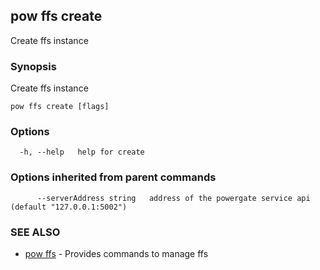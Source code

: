 ## pow ffs create

Create ffs instance

### Synopsis

Create ffs instance

```
pow ffs create [flags]
```

### Options

```
  -h, --help   help for create
```

### Options inherited from parent commands

```
      --serverAddress string   address of the powergate service api (default "127.0.0.1:5002")
```

### SEE ALSO

* [pow ffs](pow_ffs.md)	 - Provides commands to manage ffs

